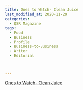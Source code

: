 ```yaml
---
title: Ones to Watch- Clean Juice
last_modified_at: 2020-11-29
categories:
  - QSR Magazine
tags:
  - Food
  - Business
  - Profile
  - Business-to-Business
  - Writer
  - Editorial 



---
```


[Ones to Watch- Clean Juice](http://www.ourdigitalmags.com/publication/?i=576612&ver=html5&p=32)
